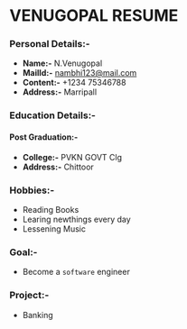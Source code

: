 # VENUGOPAL RESUME
### Personal Details:-
- **Name:-** N.Venugopal
- **MailId:-** nambhi123@mail.com 
- **Content:-** +1234 75346788
- **Address:-** Marripall
### Education Details:-
#### Post Graduation:-
- **College:-** PVKN GOVT Clg 
- **Address:-** Chittoor 
### Hobbies:- 
- Reading Books
- Learing newthings every day
- Lessening Music
### Goal:-
- Become a `software` engineer 
### Project:-
- Banking <br>

                           

